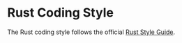 # Rust Coding Style

The Rust coding style follows the official [Rust Style Guide](https://github.com/rust-lang/rust/tree/HEAD/src/doc/style-guide/src).
